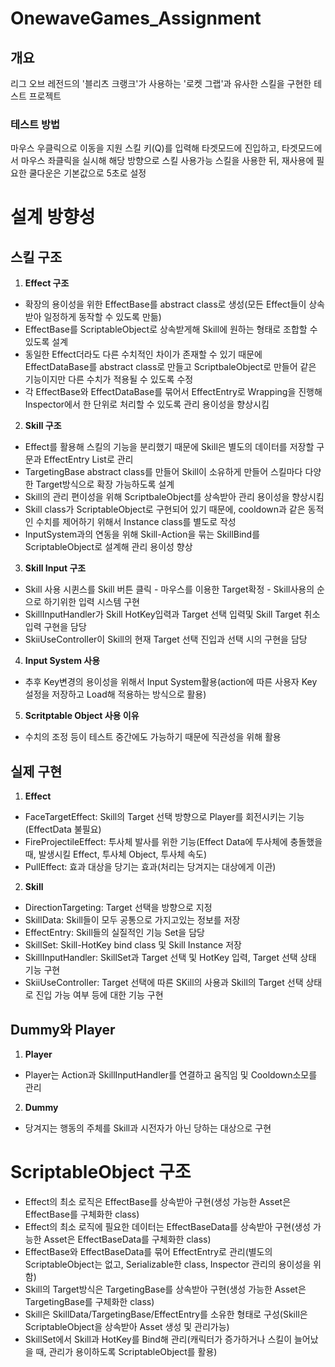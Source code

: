 # OnewaveGames_Assignment

## 개요
리그 오브 레전드의 '블리츠 크랭크'가 사용하는 '로켓 그랩'과 유사한 스킬을 구현한 테스트 프로젝트
### 테스트 방법
마우스 우클릭으로 이동을 지원
스킬 키(Q)를 입력해 타겟모드에 진입하고, 타겟모드에서 마우스 좌클릭을 실시해 해당 방향으로 스킬 사용가능
스킬을 사용한 뒤, 재사용에 필요한 쿨다운은 기본값으로 5초로 설정


# 설계 방향성
## 스킬 구조
1. **Effect 구조**
  - 확장의 용이성을 위한 EffectBase를 abstract class로 생성(모든 Effect들이 상속받아 일정하게 동작할 수 있도록 만듦)
  - EffectBase를 ScriptableObject로 상속받게해 Skill에 원하는 형태로 조합할 수 있도록 설계
  - 동일한 Effect더라도 다른 수치적인 차이가 존재할 수 있기 때문에 EffectDataBase를 abstract class로 만들고 ScriptbaleObject로 만들어 같은 기능이지만 다른 수치가 적용될 수 있도록 수정
  - 각 EffectBase와 EffectDataBase를 묶어서 EffectEntry로 Wrapping을 진행해 Inspector에서 한 단위로 처리할 수 있도록 관리 용이성을 향상시킴
2. **Skill 구조**
  - Effect를 활용해 스킬의 기능을 분리했기 때문에 Skill은 별도의 데이터를 저장할 구문과 EffectEntry List로 관리
  - TargetingBase abstract class를 만들어 Skill이 소유하게 만들어 스킬마다 다양한 Target방식으로 확장 가능하도록 설계
  - Skill의 관리 편이성을 위해 ScriptbaleObject를 상속받아 관리 용이성을 향상시킴
  - Skill class가 ScriptableObject로 구현되어 있기 때문에, cooldown과 같은 동적인 수치를 제어하기 위해서 Instance class를 별도로 작성
  - InputSystem과의 연동을 위해 Skill-Action을 묶는 SkillBind를 ScriptableObject로 설계해 관리 용이성 향상
3. **Skill Input 구조**
  - Skill 사용 시퀸스를 Skill 버튼 클릭 - 마우스를 이용한 Target확정 - Skill사용의 순으로 하기위한 입력 시스템 구현
  - SkillInputHandler가 Skill HotKey입력과 Target 선택 입력및 Skill Target 취소 입력 구현을 담당
  - SkiiUseController이 Skill의 현재 Target 선택 진입과 선택 시의 구현을 담당
4. **Input System 사용**
  - 추후 Key변경의 용이성을 위해서 Input System활용(action에 따른 사용자 Key 설정을 저장하고 Load해 적용하는 방식으로 활용)
5. **Scritptable Object 사용 이유**
  - 수치의 조정 등이 테스트 중간에도 가능하기 때문에 직관성을 위해 활용

## 실제 구현
1. **Effect**
  - FaceTargetEffect: Skill의 Target 선택 방향으로 Player를 회전시키는 기능(EffectData 불필요)
  - FireProjectileEffect: 투사체 발사를 위한 기능(Effect Data에 투사체에 충돌했을 때, 발생시킬 Effect, 투사체 Object, 투사체 속도)
  - PullEffect: 효과 대상을 당기는 효과(처리는 당겨지는 대상에게 이관)
2. **Skill**
  - DirectionTargeting: Target 선택을 방향으로 지정
  - SkillData: Skill들이 모두 공통으로 가지고있는 정보를 저장
  - EffectEntry: Skill들의 실질적인 기능 Set을 담당
  - SkillSet: Skill-HotKey bind class 및 Skill Instance 저장
  - SkillInputHandler: SkillSet과 Target 선택 및 HotKey 입력, Target 선택 상태 기능 구현
  - SkiiUseController: Target 선택에 따른 SKill의 사용과 Skill의 Target 선택 상태로 진입 가능 여부 등에 대한 기능 구현

## Dummy와 Player
1. **Player**
  - Player는 Action과 SkillInputHandler를 연결하고 움직임 및 Cooldown소모를 관리
2. **Dummy**
  - 당겨지는 행동의 주체를 Skill과 시전자가 아닌 당하는 대상으로 구현


# ScriptableObject 구조
- Effect의 최소 로직은 EffectBase를 상속받아 구현(생성 가능한 Asset은 EffectBase를 구체화한 class)
- Effect의 최소 로직에 필요한 데이터는 EffectBaseData를 상속받아 구현(생성 가능한 Asset은 EffectBaseData를 구체화한 class)
- EffectBase와 EffectBaseData를 묶어 EffectEntry로 관리(별도의 ScriptableObject는 없고, Serializable한 class, Inspector 관리의 용이성을 위함)
- Skill의 Target방식은 TargetingBase를 상속받아 구현(생성 가능한 Asset은 TargetingBase를 구체화한 class)
- Skill은 SkillData/TargetingBase/EffectEntry를 소유한 형태로 구성(Skill은 ScriptableObject을 상속받아 Asset 생성 및 관리가능)
- SkillSet에서 Skill과 HotKey를 Bind해 관리(캐릭터가 증가하거나 스킬이 늘어났을 때, 관리가 용이하도록 ScriptableObject를 활용)
